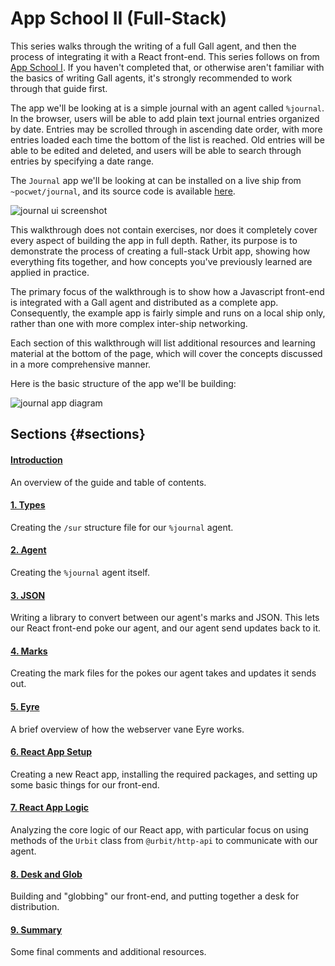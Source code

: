# App School II (Full-Stack)

This series walks through the writing of a full Gall agent, and then the process of integrating it with a React front-end. This series follows on from [App School I](../app-school). If you haven't completed that, or otherwise aren't familiar with the basics of writing Gall agents, it's strongly recommended to work through that guide first.

The app we'll be looking at is a simple journal with an agent called `%journal`. In the browser, users will be able to add plain text journal entries organized by date. Entries may be scrolled through in ascending date order, with more entries loaded each time the bottom of the list is reached. Old entries will be able to be edited and deleted, and users will be able to search through entries by specifying a date range.

The `Journal` app we'll be looking at can be installed on a live ship from `~pocwet/journal`, and its source code is available [here](https://github.com/urbit/docs-examples/tree/main/journal-app).

![journal ui screenshot](https://media.urbit.org/guides/core/app-school-full-stack-guide/entries.png)

This walkthrough does not contain exercises, nor does it completely cover every aspect of building the app in full depth. Rather, its purpose is to demonstrate the process of creating a full-stack Urbit app, showing how everything fits together, and how concepts you've previously learned are applied in practice.

The primary focus of the walkthrough is to show how a Javascript front-end is integrated with a Gall agent and distributed as a complete app. Consequently, the example app is fairly simple and runs on a local ship only, rather than one with more complex inter-ship networking.

Each section of this walkthrough will list additional resources and learning material at the bottom of the page, which will cover the concepts discussed in a more comprehensive manner.

Here is the basic structure of the app we'll be building:

![journal app diagram](https://media.urbit.org/guides/core/app-school-full-stack-guide/journal-app-diagram.svg)

## Sections {#sections}

#### [Introduction](.)

An overview of the guide and table of contents.

#### [1. Types](1-types.md)

Creating the `/sur` structure file for our `%journal` agent.

#### [2. Agent](2-agent.md)

Creating the `%journal` agent itself.

#### [3. JSON](3-json.md)

Writing a library to convert between our agent's marks and JSON. This lets our React front-end poke our agent, and our agent send updates back to it.

#### [4. Marks](4-marks.md)

Creating the mark files for the pokes our agent takes and updates it sends out.

#### [5. Eyre](5-eyre.md)

A brief overview of how the webserver vane Eyre works.

#### [6. React App Setup](6-react-setup.md)

Creating a new React app, installing the required packages, and setting up some basic things for our front-end.

#### [7. React App Logic](7-app-logic.md)

Analyzing the core logic of our React app, with particular focus on using methods of the `Urbit` class from `@urbit/http-api` to communicate with our agent.

#### [8. Desk and Glob](8-desk.md)

Building and "globbing" our front-end, and putting together a desk for distribution.

#### [9. Summary](9-final.md)

Some final comments and additional resources.
